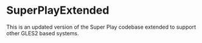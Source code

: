 # SuperPlayExtended
This is an updated version of the Super Play codebase extended to support other GLES2 based systems.
